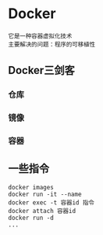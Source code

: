 # Docker
	它是一种容器虚拟化技术
	主要解决的问题：程序的可移植性
## Docker三剑客
### 仓库
### 镜像
### 容器
## 一些指令
```
docker images
docker run -it --name
docker exec -t 容器id 指令
docker attach 容器id
docker run -d
...
```